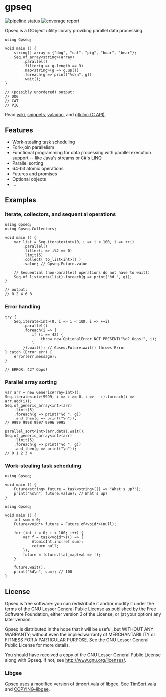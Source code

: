 # gpseq

[![pipeline status](https://gitlab.com/kosmospredanie/gpseq/badges/master/pipeline.svg?style=flat-square)](https://gitlab.com/kosmospredanie/gpseq/commits/master)
[![coverage report](https://gitlab.com/kosmospredanie/gpseq/badges/master/coverage.svg?style=flat-square)](https://gitlab.com/kosmospredanie/gpseq/-/jobs/artifacts/master/file/coverage/index.html?job=test)

Gpseq is a GObject utility library providing parallel data processing.

```vala
using Gpseq;

void main () {
	string[] array = {"dog", "cat", "pig", "boar", "bear"};
	Seq.of_array<string>(array)
		.parallel()
		.filter(g => g.length == 3)
		.map<string>(g => g.up())
		.foreach(g => print("%s\n", g))
		.wait();
}

// (possibly unordered) output:
// DOG
// CAT
// PIG
```

Read [wiki](https://gitlab.com/kosmospredanie/gpseq/wikis),
[snippets](https://gitlab.com/kosmospredanie/gpseq/snippets),
[valadoc](https://gitlab.com/kosmospredanie/gpseq/-/jobs/artifacts/master/file/valadoc/index.html?job=build),
and [gtkdoc (C API)](https://gitlab.com/kosmospredanie/gpseq/-/jobs/artifacts/master/file/gtkdoc/html/index.html?job=build).

## Features

- Work-stealing task scheduling
- Fork-join parallelism
- Functional programming for data processing with parallel execution support --
like Java's streams or C#'s LINQ
- Parallel sorting
- 64-bit atomic operations
- Futures and promises
- Optional objects
- ...

## Examples

### iterate, collectors, and sequential operations

```vala
using Gpseq;
using Gpseq.Collectors;

void main () {
	var list = Seq.iterate<int>(0, i => i < 100, i => ++i)
		.parallel()
		.filter(i => i%2 == 0)
		.limit(5)
		.collect( to_list<int>() )
		.value; // Gpseq.Future.value

	// Sequential (non-parallel) operations do not have to wait()
	Seq.of_list<int>(list).foreach(g => print("%d ", g));
}

// output:
// 0 2 4 6 8
```

### Error handling

```vala
try {
	Seq.iterate<int>(0, i => i < 100, i => ++i)
		.parallel()
		.foreach(i => {
			if (i == 42) {
				throw new OptionalError.NOT_PRESENT("%d? Oops!", i);
			}
		}).wait(); // Gpseq.Future.wait() throws Error
} catch (Error err) {
	error(err.message);
}

// ERROR: 42? Oops!
```

### Parallel array sorting

```vala
var arr = new GenericArray<int>();
Seq.iterate<int>(9999, i => i >= 0, i => --i).foreach(i => arr.add(i));
Seq.of_generic_array<int>(arr)
	.limit(5)
	.foreach(g => print("%d ", g))
	.and_then(g => print("\n"));
// 9999 9998 9997 9996 9995

parallel_sort<int>(arr.data).wait();
Seq.of_generic_array<int>(arr)
	.limit(5)
	.foreach(g => print("%d ", g))
	.and_then(g => print("\n"));
// 0 1 2 3 4
```

### Work-stealing task scheduling

```vala
using Gpseq;

void main () {
	Future<string> future = task<string>(() => "What's up?");
	print("%s\n", future.value); // What's up?
}
```

```vala
using Gpseq;

void main () {
	int sum = 0;
	Future<void*> future = Future.of<void*>(null);

	for (int i = 0; i < 100; i++) {
		var f = task<void*>(() => {
			AtomicInt.inc(ref sum);
			return null;
		});
		future = future.flat_map(val => f);
	}

	future.wait();
	print("%d\n", sum); // 100
}
```

## License

Gpseq is free software: you can redistribute it and/or modify it under
the terms of the GNU Lesser General Public License as published by the
Free Software Foundation, either version 3 of the License, or (at your
option) any later version.

Gpseq is distributed in the hope that it will be useful, but WITHOUT ANY
WARRANTY; without even the implied warranty of MERCHANTABILITY or
FITNESS FOR A PARTICULAR PURPOSE.  See the GNU Lesser General Public
License for more details.

You should have received a copy of the GNU Lesser General Public License
along with Gpseq.  If not, see <http://www.gnu.org/licenses/>.

### Libgee

Gpseq uses a modified version of timsort.vala of libgee.
See [TimSort.vala](src/TimSort.vala) and [COPYING-libgee](COPYING-libgee).
